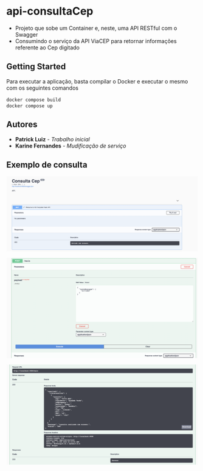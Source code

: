 # api-consultaCep

- Projeto que sobe um Container e, neste, uma API RESTful com o Swagger
- Consumindo o serviço da API ViaCEP para retornar informações referente ao Cep digitado

## Getting Started

Para executar a aplicação, basta compilar o Docker e executar o mesmo com os seguintes comandos

```
docker compose build
docker compose up
```

## Autores

* **Patrick Luiz** - *Trabalho inicial*
* **Karine Fernandes** - *Mudificação de serviço*

## Exemplo de consulta

![consultacep1](consultacep1.png)

![consultacep2](consultacep2.png)

![consultacep3](consultacep3.png)



